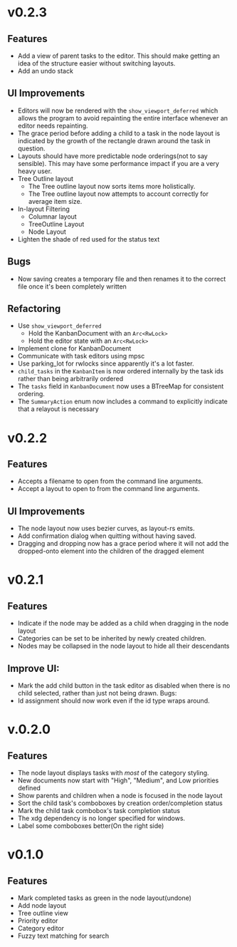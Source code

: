 # v0.2.3

## Features
* Add a view of parent tasks to the editor. This should make getting an idea of the structure easier
  without switching layouts.
* Add an undo stack

## UI Improvements
* Editors will now be rendered with the `show_viewport_deferred` which allows the program to avoid
  repainting the entire interface whenever an editor needs repainting.
* The grace period before adding a child to a task in the node layout is indicated by the growth
  of the rectangle drawn around the task in question.
* Layouts should have more predictable node orderings(not to say sensible). This may
  have some performance impact if you are a very heavy user.
* Tree Outline layout
  * The Tree outline layout now sorts items more holistically.
  * The Tree outline layout now attempts to account correctly for average item size.
* In-layout Filtering
  * Columnar layout
  * TreeOutline Layout
  * Node Layout
* Lighten the shade of red used for the status text

## Bugs
* Now saving creates a temporary file and then renames it to the correct file once it's been completely
  written

## Refactoring
* Use `show_viewport_deferred`
  * Hold the KanbanDocument with an `Arc<RwLock>`
  * Hold the editor state with an `Arc<RwLock>`
* Implement clone for KanbanDocument
* Communicate with task editors using mpsc
* Use parking_lot for rwlocks since apparently it's a lot faster.
* `child_tasks` in the `KanbanItem` is now ordered internally by the task ids rather than
  being arbitrarily ordered
* The `tasks` field in `KanbanDocument` now uses a BTreeMap for consistent ordering.
* The `SummaryAction` enum now includes a command to explicitly indicate that a relayout
  is necessary

# v0.2.2

## Features
* Accepts a filename to open from the command line arguments.
* Accept a layout to open to from the command line arguments.

## UI Improvements
* The node layout now uses bezier curves, as layout-rs emits.
* Add confirmation dialog when quitting without having saved.
* Dragging and dropping now has a grace period where it will not add
  the dropped-onto element into the children of the dragged element

# v0.2.1

## Features

* Indicate if the node may be added as a child when dragging in the node layout
* Categories can be set to be inherited by newly created children.
* Nodes may be collapsed in the node layout to hide all their descendants

## Improve UI:
* Mark the add child button in the task editor as disabled when there is
  no child selected, rather than just not being drawn.
Bugs:
* Id assignment should now work even if the id type wraps around.

# v.0.2.0

## Features

* The node layout displays tasks with *most* of the category styling.
* New documents now start with "High", "Medium", and Low priorities defined
* Show parents and children when a node is focused in the node layout
* Sort the child task's comboboxes by creation order/completion status
* Mark the child task combobox's task completion status
* The xdg dependency is no longer specified for windows.
* Label some comboboxes better(On the right side)

# v0.1.0

## Features
* Mark completed tasks as green in the node layout(undone)
* Add node layout
* Tree outline view
* Priority editor
* Category editor
* Fuzzy text matching for search
